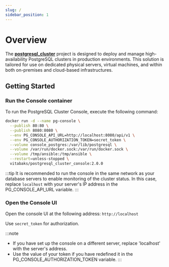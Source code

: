 ```yaml
---
slug: /
sidebar_position: 1
---
```


# Overview

The **[postgresql_cluster](https://github.com/vitabaks/postgresql_cluster)** project is designed to deploy and manage high-availability PostgreSQL clusters in production environments. This solution is tailored for use on dedicated physical servers, virtual machines, and within both on-premises and cloud-based infrastructures.


## Getting Started

### Run the Console container

To run the PostgreSQL Cluster Console, execute the following command:

```bash
docker run -d --name pg-console \
  --publish 80:80 \
  --publish 8080:8080 \
  --env PG_CONSOLE_API_URL=http://localhost:8080/api/v1 \
  --env PG_CONSOLE_AUTHORIZATION_TOKEN=secret_token \
  --volume console_postgres:/var/lib/postgresql \
  --volume /var/run/docker.sock:/var/run/docker.sock \
  --volume /tmp/ansible:/tmp/ansible \
  --restart=unless-stopped \
  vitabaks/postgresql_cluster_console:2.0.0
```
:::tip
It is recommended to run the console in the same network as your database servers to enable monitoring of the cluster status. In this case, replace `localhost` with your server's IP address in the PG_CONSOLE_API_URL variable.
:::

### Open the Console UI

Open the console UI at the following address: `http://localhost`

Use `secret_token` for authorization.

:::note
- If you have set up the console on a different server, replace 'localhost' with the server's address.
- Use the value of your token if you have redefined it in the PG_CONSOLE_AUTHORIZATION_TOKEN variable.
:::

